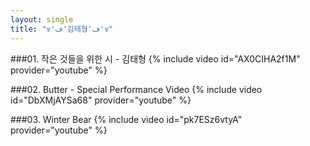 ```yaml
---
layout: single
title: "४'ڡ'김태형'ڡ'४"
---
```


###01. 작은 것들을 위한 시 - 김태형 
 {% include video id="AX0CIHA2f1M" provider="youtube" %}

###02. Butter - Special Performance Video
 {% include video id="DbXMjAYSa68" provider="youtube" %}
 
###03. Winter Bear
 {% include video id="pk7ESz6vtyA" provider="youtube" %}
